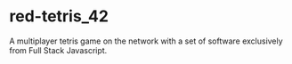 # red-tetris_42
A multiplayer tetris game on the network with a set of software exclusively from Full Stack Javascript.
